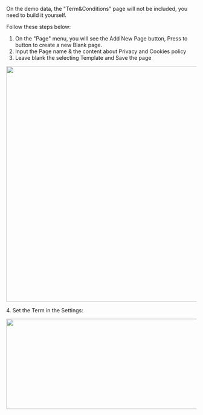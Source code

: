 <p>On the demo data, the "Term&amp;Conditions" page will not be included, you need to build it yourself.</p>
<p>Follow these steps below:&nbsp;</p>
<ol>
<li>On the "Page" menu, you will see the Add New Page button, Press to button to create a new Blank page.</li>
<li>Input the Page name &amp; the content about Privacy and Cookies policy</li>
<li>Leave blank the selecting Template and Save the page</li>
</ol>
<p><img src="" alt="" width="1329" height="624" /></p>
<p>4. Set the Term in the Settings:&nbsp;&nbsp;</p>
<p><img src="" alt="" width="952" height="239" /></p>
<p>&nbsp;</p>
